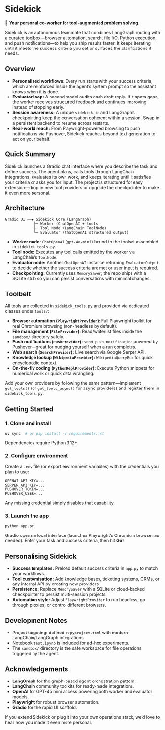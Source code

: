 # Sidekick

🌱 **Your personal co-worker for tool-augmented problem solving.**

Sidekick is an autonomous teammate that combines LangGraph routing with a curated toolbox—browser automation, search, file I/O, Python execution, and push notifications—to help you ship results faster. It keeps iterating until it meets the success criteria you set or surfaces the clarifications it needs.

## Overview
- **Personalised workflows:** Every run starts with your success criteria, which are reinforced inside the agent’s system prompt so the assistant knows when it is done.
- **Evaluator loop:** A second model audits each draft reply. If it spots gaps, the worker receives structured feedback and continues improving instead of stopping early.
- **Session awareness:** A unique `sidekick_id` and LangGraph’s checkpointing keep the conversation coherent within a session. Swap in a persistent backend to resume across restarts.
- **Real-world reach:** From Playwright-powered browsing to push notifications via Pushover, Sidekick reaches beyond text generation to act on your behalf.

## Quick Summary
Sidekick launches a Gradio chat interface where you describe the task and define success. The agent plans, calls tools through LangChain integrations, evaluates its own work, and keeps iterating until it satisfies your criteria or asks you for input. The project is structured for easy extension—drop in new tool providers or upgrade the checkpointer to make it even more personal.

## Architecture
```
Gradio UI ──▶ Sidekick Core (LangGraph)
             ├─ Worker (ChatOpenAI + tools)
             ├─ Tool Node (LangChain ToolNode)
             └─ Evaluator (ChatOpenAI structured output)
```
- **Worker node:** `ChatOpenAI` (`gpt-4o-mini`) bound to the toolset assembled in `sidekick_tools.py`.
- **Tool node:** Executes any tool calls emitted by the worker via LangChain’s `ToolNode`.
- **Evaluator node:** Another `ChatOpenAI` instance returning `EvaluatorOutput` to decide whether the success criteria are met or user input is required.
- **Checkpointing:** Currently uses `MemorySaver`; the repo ships with a SQLite stub so you can persist conversations with minimal changes.

## Toolbelt
All tools are collected in `sidekick_tools.py` and provided via dedicated classes under `tools/`:
- **Browser automation (`PlaywrightProvider`):** Full Playwright toolkit for real Chromium browsing (non-headless by default).
- **File management (`FileProvider`):** Read/write/list files inside the `sandbox/` directory safely.
- **Push notifications (`PushProvider`):** `send_push_notification` powered by Pushover—great for nudging yourself when a run completes.
- **Web search (`SearchProvider`):** Live search via Google Serper API.
- **Knowledge lookup (`WikipediaProvider`):** `WikipediaQueryRun` for quick encyclopedic context.
- **On-the-fly coding (`PythonReplProvider`):** Execute Python snippets for numerical work or quick data wrangling.

Add your own providers by following the same pattern—implement `get_tools()` (or `get_tools_async()` for async providers) and register them in `sidekick_tools.py`.

## Getting Started

### 1. Clone and install
```bash
uv sync  # or pip install -r requirements.txt
```
Dependencies require Python 3.12+.

### 2. Configure environment
Create a `.env` file (or export environment variables) with the credentials you plan to use:
```
OPENAI_API_KEY=...
SERPER_API_KEY=...
PUSHOVER_TOKEN=...
PUSHOVER_USER=...
```
Any missing credential simply disables that capability.

### 3. Launch the app
```bash
python app.py
```
Gradio opens a local interface (launches Playwright’s Chromium browser as needed). Enter your task and success criteria, then hit **Go!**

## Personalising Sidekick
- **Success templates:** Preload default success criteria in `app.py` to match your workflows.
- **Tool customisation:** Add knowledge bases, ticketing systems, CRMs, or any internal API by creating new providers.
- **Persistence:** Replace `MemorySaver` with a SQLite or cloud-backed checkpointer to persist multi-session projects.
- **Automation style:** Adjust `PlaywrightProvider` to run headless, go through proxies, or control different browsers.

## Development Notes
- Project targeting: defined in `pyproject.toml` with modern LangChain/LangGraph integrations.
- Notebook `test.ipynb` is included for ad-hoc experiments.
- The `sandbox/` directory is the safe workspace for file operations triggered by the agent.

## Acknowledgements
- **LangGraph** for the graph-based agent orchestration pattern.
- **LangChain** community toolkits for ready-made integrations.
- **OpenAI** for GPT-4o mini access powering both worker and evaluator models.
- **Playwright** for robust browser automation.
- **Gradio** for the rapid UI scaffold.

If you extend Sidekick or plug it into your own operations stack, we’d love to hear how you made it even more personal.
